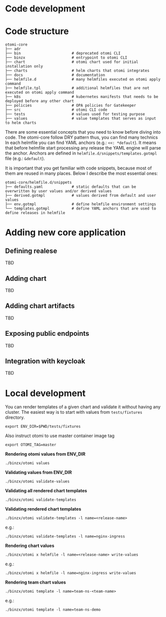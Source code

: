 # Code development

# Code structure

```
otomi-core
├── adr
├── bin                       # deprecated otomi CLI
├── binzx                     # entrypoint to otomi CLI
├── chart                     # otomi chart used for initial installation only
├── charts                    # helm charts that otomi integrates
├── docs                      # documentation
├── helmfile.d                # many helmfiles executed on otomi apply command
├── helmfile.tpl              # additional helmfiles that are not executed on otomi apply command
├── k8s                       # kubernetes manifests that needs to be deployed before any other chart
├── policies                  # OPA policies for Gatekeeper
├── src                       # otomi CLI code
├── tests                     # values used for testing purpose
├── values                    # value templates that serves as input to helm charts
```

There are some essential concepts that you need to know before diving into code. The otomi-core follow DRY pattern thus, you can find many technics
In each helmfile you can find YAML anchors (e.g.: `<<: *default`). It means that before helmfile start processing any release the YAML engine will parse the anchor. Anchors are defined in `helmfile.d/snippets/templates.gotmpl` file (e.g.: `&default`).

It is important that you get familiar with code snippets, because most of them are reused in many places. Below I describe the most essential ones:

```
otomi-core/helmfile.d/snippets
├── defaults.yaml             # static defaults that can be overwritten by user values and/or derived values
├── derived.gotmpl            # values derived from default and user values
├── env.gotmpl                # define helmfile environment settings
└── templates.gotmpl          # define YAML anchors that are used to define releases in helmfile
```

# Adding new core application

## Defining realese

TBD

## Adding chart

TBD

## Adding chart artifacts

TBD

## Exposing public endpoints

TBD

## Integration with keycloak

TBD

# Local development

You can render templates of a given chart and validate it without having any cluster.
The easiest way is to start with values from `tests/fixtures` directory.

```
export ENV_DIR=$PWD/tests/fixtures
```

Also instruct otomi to use master container image tag

```
export OTOMI_TAG=master
```

**Rendering otomi values from ENV_DIR**

```
./binzx/otomi values
```

**Validating values from ENV_DIR**

```
./binzx/otomi validate-values
```

**Validating all rendered chart templates**

```
./binzx/otomi validate-templates
```

**Validating rendered chart templates**

```
./binzx/otomi validate-templates -l name=<release-name>
```

e.g.:

```
./binzx/otomi validate-templates -l name=nginx-ingress
```

**Rendering chart values**

```
./binzx/otomi x helmfile -l name=<release-name> write-values
```

e.g.:

```
./binzx/otomi x helmfile -l name=nginx-ingress write-values
```

**Rendering team chart values**

```
./binzx/otomi template -l name=team-ns-<team-name>
```

e.g.:

```
./binzx/otomi template -l name=team-ns-demo
```
